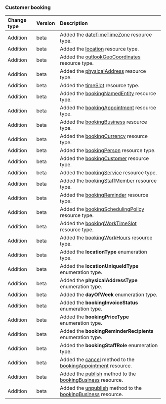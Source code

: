 ### Customer booking

| **Change type** | **Version** | **Description** |
|:---|:---|:---|
|Addition|beta|Added the [dateTimeTimeZone](https://docs.microsoft.com/en-us/graph/api/resources/dateTimeTimeZone?view=graph-rest-beta) resource type.|
|Addition|beta|Added the [location](https://docs.microsoft.com/en-us/graph/api/resources/location?view=graph-rest-beta) resource type.|
|Addition|beta|Added the [outlookGeoCoordinates](https://docs.microsoft.com/en-us/graph/api/resources/outlookGeoCoordinates?view=graph-rest-beta) resource type.|
|Addition|beta|Added the [physicalAddress](https://docs.microsoft.com/en-us/graph/api/resources/physicalAddress?view=graph-rest-beta) resource type.|
|Addition|beta|Added the [timeSlot](https://docs.microsoft.com/en-us/graph/api/resources/timeSlot?view=graph-rest-beta) resource type.|
|Addition|beta|Added the [bookingNamedEntity](https://docs.microsoft.com/en-us/graph/api/resources/bookingNamedEntity?view=graph-rest-beta) resource type.|
|Addition|beta|Added the [bookingAppointment](https://docs.microsoft.com/en-us/graph/api/resources/bookingAppointment?view=graph-rest-beta) resource type.|
|Addition|beta|Added the [bookingBusiness](https://docs.microsoft.com/en-us/graph/api/resources/bookingBusiness?view=graph-rest-beta) resource type.|
|Addition|beta|Added the [bookingCurrency](https://docs.microsoft.com/en-us/graph/api/resources/bookingCurrency?view=graph-rest-beta) resource type.|
|Addition|beta|Added the [bookingPerson](https://docs.microsoft.com/en-us/graph/api/resources/bookingPerson?view=graph-rest-beta) resource type.|
|Addition|beta|Added the [bookingCustomer](https://docs.microsoft.com/en-us/graph/api/resources/bookingCustomer?view=graph-rest-beta) resource type.|
|Addition|beta|Added the [bookingService](https://docs.microsoft.com/en-us/graph/api/resources/bookingService?view=graph-rest-beta) resource type.|
|Addition|beta|Added the [bookingStaffMember](https://docs.microsoft.com/en-us/graph/api/resources/bookingStaffMember?view=graph-rest-beta) resource type.|
|Addition|beta|Added the [bookingReminder](https://docs.microsoft.com/en-us/graph/api/resources/bookingReminder?view=graph-rest-beta) resource type.|
|Addition|beta|Added the [bookingSchedulingPolicy](https://docs.microsoft.com/en-us/graph/api/resources/bookingSchedulingPolicy?view=graph-rest-beta) resource type.|
|Addition|beta|Added the [bookingWorkTimeSlot](https://docs.microsoft.com/en-us/graph/api/resources/bookingWorkTimeSlot?view=graph-rest-beta) resource type.|
|Addition|beta|Added the [bookingWorkHours](https://docs.microsoft.com/en-us/graph/api/resources/bookingWorkHours?view=graph-rest-beta) resource type.|
|Addition|beta|Added the **locationType** enumeration type.|
|Addition|beta|Added the **locationUniqueIdType** enumeration type.|
|Addition|beta|Added the **physicalAddressType** enumeration type.|
|Addition|beta|Added the **dayOfWeek** enumeration type.|
|Addition|beta|Added the **bookingInvoiceStatus** enumeration type.|
|Addition|beta|Added the **bookingPriceType** enumeration type.|
|Addition|beta|Added the **bookingReminderRecipients** enumeration type.|
|Addition|beta|Added the **bookingStaffRole** enumeration type.|
|Addition|beta|Added the [cancel](https://docs.microsoft.com/en-us/graph/api/bookingAppointment-cancel?view=graph-rest-beta) method to the [bookingAppointment](https://docs.microsoft.com/en-us/graph/api/resources/bookingAppointment?view=graph-rest-beta) resource.|
|Addition|beta|Added the [publish](https://docs.microsoft.com/en-us/graph/api/bookingBusiness-publish?view=graph-rest-beta) method to the [bookingBusiness](https://docs.microsoft.com/en-us/graph/api/resources/bookingBusiness?view=graph-rest-beta) resource.|
|Addition|beta|Added the [unpublish](https://docs.microsoft.com/en-us/graph/api/bookingBusiness-unpublish?view=graph-rest-beta) method to the [bookingBusiness](https://docs.microsoft.com/en-us/graph/api/resources/bookingBusiness?view=graph-rest-beta) resource.|
